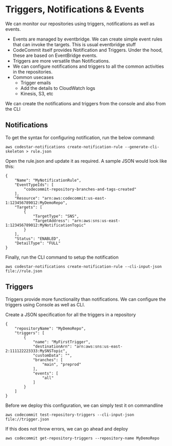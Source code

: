 # Triggers, Notifications & Events

We can monitor our repositories using triggers, notifications as well as events.

- Events are managed by eventbridge. We can create simple event rules that can invoke the targets. This is usual eventbridge stuff
- CodeCommit itself provides Notification and Triggers. Under the hood, these are based on EventBridge events.
- Triggers are more versatile than Notifications.
- We can configure notifications and triggers to all the common activities in the repositories.
- Common usecases
  - Trigger emails
  - Add the details to CloudWatch logs
  - Kinesis, S3, etc

We can create the notifications and triggers from the console and also from the CLI

## Notifications
To get the syntax for configuring notification, run the below command:

```
aws codestar-notifications create-notification-rule --generate-cli-skeleton > rule.json
```

Open the rule.json and update it as required. A sample JSON would look like this:

```
{
    "Name": "MyNotificationRule",
    "EventTypeIds": [
        "codecommit-repository-branches-and-tags-created"
    ],
    "Resource": "arn:aws:codecommit:us-east-1:123456789012:MyDemoRepo",
    "Targets": [
        {
            "TargetType": "SNS",
            "TargetAddress": "arn:aws:sns:us-east-1:123456789012:MyNotificationTopic"
        }
    ],
    "Status": "ENABLED",
    "DetailType": "FULL"
}
```
Finally, run the CLI command to setup the notification
```
aws codestar-notifications create-notification-rule --cli-input-json  file://rule.json
```

## Triggers
Triggers provide more functionality than notifications. We can configure the triggers using Console as well as CLI. 

Create a JSON specification for all the triggers in a repository
```
{
    "repositoryName": "MyDemoRepo",
    "triggers": [
        {
            "name": "MyFirstTrigger",
            "destinationArn": "arn:aws:sns:us-east-2:111122223333:MySNSTopic",
            "customData": "",
            "branches": [
                "main", "preprod"
            ],
            "events": [
                "all"
            ]
        }
    ]
}
```

Before we deploy this configuration, we can simply test it on commandline

```
aws codecommit test-repository-triggers --cli-input-json file://trigger.json
```

If this does not throw errors, we can go ahead and deploy
```
aws codecommit get-repository-triggers --repository-name MyDemoRepo
```

